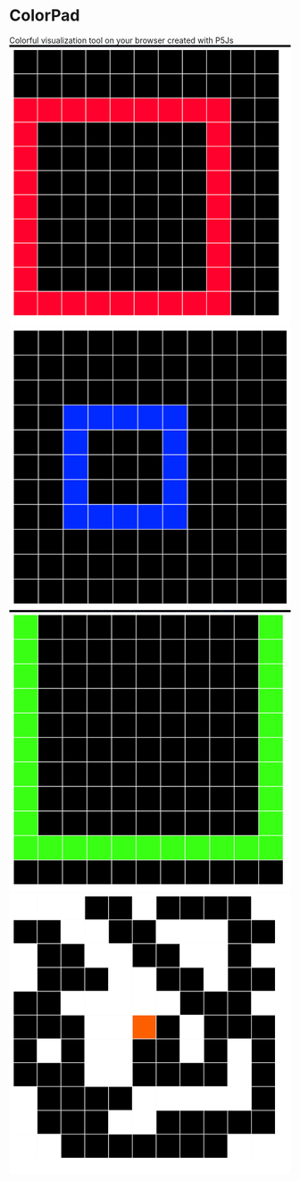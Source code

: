 # ColorPad
Colorful visualization tool on your browser created with P5Js
![alt text](https://github.com/gustass5/ColorPad/blob/master/images/ColorPad01.png)
![alt text](https://github.com/gustass5/ColorPad/blob/master/images/ColorPad02.png)
![alt text](https://github.com/gustass5/ColorPad/blob/master/images/ColorPad03.png)
![alt text](https://github.com/gustass5/ColorPad/blob/master/images/ColorPad04.png)
